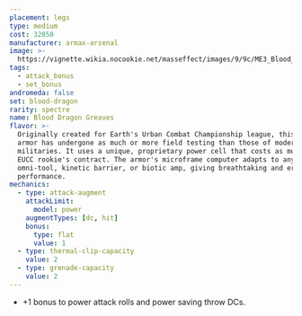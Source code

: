 ```yaml
---
placement: legs
type: medium
cost: 32050
manufacturer: armax-arsenal
image: >-
  https://vignette.wikia.nocookie.net/masseffect/images/9/9c/ME3_Blood_Dragon_Armor.png/revision/latest?cb=20120314192826
tags:
  - attack_bonus
  - set_bonus
andromeda: false
set: blood-dragon
rarity: spectre
name: Blood Dragon Greaves
flavor: >-
  Originally created for Earth's Urban Combat Championship league, this set of
  armor has undergone as much or more field testing than those of modern
  militaries. It uses a unique, proprietary power cell that costs as much as a
  EUCC rookie's contract. The armor's microframe computer adapts to any top-tier
  omni-tool, kinetic barrier, or biotic amp, giving breathtaking and error-free
  performance.
mechanics:
  - type: attack-augment
    attackLimit:
      model: power
    augmentTypes: [dc, hit]
    bonus:
      type: flat
      value: 1
  - type: thermal-clip-capacity
    value: 2
  - type: grenade-capacity
    value: 2
---
```

- +1 bonus to power attack rolls and power saving throw DCs.
